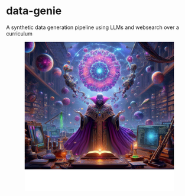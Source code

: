 # data-genie
A synthetic data generation pipeline using LLMs and websearch over a curriculum

<p align="center">
  <img src="assets/data_genie.png" alt="Image Alt Text" width="80%" height="80%">
</p>
